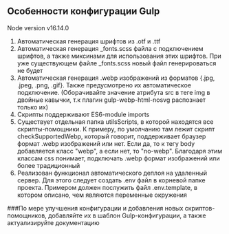 ## Особенности конфигурации Gulp
Node version v16.14.0
1) Автоматическая генерация шрифтов из .otf и .ttf
2) Автоматическая генерация _fonts.scss файла с подключением шрифтов,
   а также миксинами для использования этих шрифтов.
   При уже существующем файле _fonts.scss новый файл генерироваться не будет
3) Автоматическая генерация .webp изображений из форматов {.jpg, .jpeg, .png, .gif}.
   Также предусмотрено их автоматическое подключение.
   (Оборачивайте значение атрибута src в теге img в двойные кавычки, т.к плагин gulp-webp-html-nosvg распознает только их)
4) Скрипты поддерживают ES6-module imports
5) Существует отдельная папка utilsScripts, в которой находятся все скрипты-помощники.
   К примеру, по умолчанию там лежит скрипт checkSupportedWebp, который говорит, поддерживает браузер формат .webp изображений или нет.
   Если да, то к тегу body добавляется класс "webp", а если нет, то "no-webp".
   Благодаря этим классам css понимает, подключать .webp формат изображений или более традиционный
6) Реализован функционал автоматического деплоя на удаленный сервер.
   Для этого следует создать .env файл в корневой папке проекта.
   Примером должен послужить файл .env.template, в котором описано, чем являются переменные окружения

###По мере улучшения конфигурации и добавления новых скриптов-помощников, добавляйте их в шаблон Gulp-конфигурации, а также актуализируйте документацию
